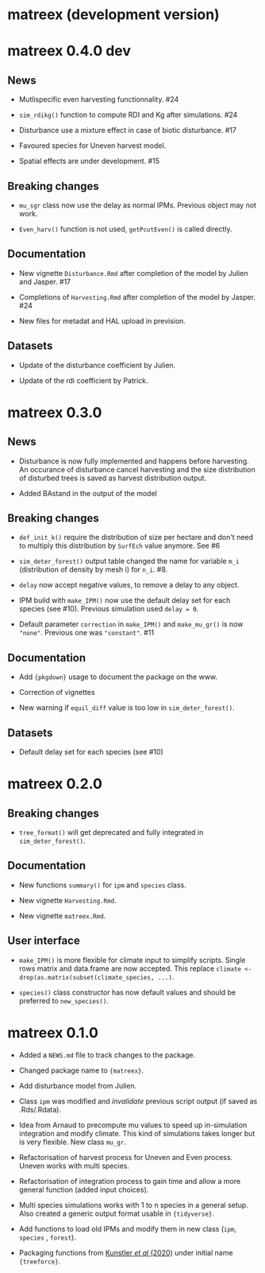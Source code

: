 # matreex (development version)

# matreex 0.4.0 dev

## News

* Mutlispecific even harvesting functionnality. #24

* `sim_rdikg()` function to compute RDI and Kg after simulations. #24

* Disturbance use a mixture effect in case of biotic disturbance. #17

* Favoured species for Uneven harvest model.

* Spatial effects are under development. #15

## Breaking changes

* `mu_sgr` class now use the delay as normal IPMs. Previous object may not work.

* `Even_harv()` function is not used, `getPcutEven()` is called directly.

## Documentation

* New vignette `Disturbance.Rmd` after completion of the model by Julien and Jasper. #17

* Completions of `Harvesting.Rmd` after completion of the model by Jasper. #24

* New files for metadat and HAL upload in prevision.

## Datasets

* Update of the disturbance coefficient by Julien.

* Update of the rdi coefficient by Patrick.

# matreex 0.3.0

## News

* Disturbance is now fully implemented and happens before harvesting. An 
occurance of disturbance cancel harvesting and the size distribution of
disturbed trees is saved as harvest distribution output.

* Added BAstand in the output of the model

## Breaking changes

* `def_init_k()` require the distribution of size per hectare and don't need to multiply this distribution by `SurfEch` value anymore. See #6

* `sim_deter_forest()` output table changed the name for variable `m_i` (distribution of density by mesh i) for `n_i`. #8.

* `delay` now accept negative values, to remove a delay to any object.

* IPM build with `make_IPM()` now use the default delay set for each species (see #10). Previous simulation used `delay = 0`.

* Default parameter `correction` in `make_IPM()` and `make_mu_gr()` is now `"none"`. Previous one was `"constant"`. #11

## Documentation

* Add `{pkgdown}` usage to document the package on the www.

* Correction of vignettes

* New warning if `equil_diff` value is too low in `sim_deter_forest()`.

## Datasets

* Default delay set for each species (see #10)

# matreex 0.2.0

## Breaking changes

* `tree_format()` will get deprecated and fully integrated in `sim_deter_forest()`.

## Documentation

* New functions `summary()` for `ipm` and `species` class.

* New vignette `Harvesting.Rmd`.

* New vignette `matreex.Rmd`.

## User interface

* `make_IPM()` is more flexible for climate input to simplify scripts. 
Single rows matrix and data.frame are now accepted. 
This replace `climate <- drop(as.matrix(subset(climate_species, ...)`.

* `species()` class constructor has now default values and should be preferred to `new_species()`.

# matreex 0.1.0

* Added a `NEWS.md` file to track changes to the package.

* Changed package name to `{matreex}`.

* Add disturbance model from Julien.

* Class `ipm` was modified and *invalidate* previous script output (if saved as
.Rds/.Rdata).

* Idea from Arnaud to precompute mu values to speed up in-simulation integration
and modify climate. This kind of simulations takes longer but is very flexible. 
New class `mu_gr`.

* Refactorisation of harvest process for Uneven and Even process. 
Uneven works with multi species.

* Refactorisation of integration process to gain time and allow a more general
function (added input choices).

* Multi species simulations works with 1 to n species in a general setup. 
Also created a generic output format usable in `{tidyverse}`.

* Add functions to load old IPMs and modify them in new class (`ipm`, `species`
, `forest`).

* Packaging functions from [Kunstler *et al* (2020)](https://doi.org/10.1111/1365-2745.13533) under initial name `{treeforce}`.
